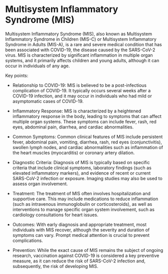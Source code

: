# Multisystem Inflammatory Syndrome (MIS)

Multisystem Inflammatory Syndrome (MIS), also known as Multisystem Inflammatory Syndrome in Children (MIS-C) or Multisystem Inflammatory Syndrome in Adults (MIS-A), is a rare and severe medical condition that has been associated with COVID-19, the disease caused by the SARS-CoV-2 virus. MIS is characterized by significant inflammation in multiple organ systems, and it primarily affects children and young adults, although it can occur in individuals of any age.

Key points:

* Relationship to COVID-19: MIS is believed to be a post-infectious complication of COVID-19. It typically occurs several weeks after a COVID-19 infection, and it may occur in individuals who had mild or asymptomatic cases of COVID-19.

* Inflammatory Response: MIS is characterized by a heightened inflammatory response in the body, leading to symptoms that can affect multiple organ systems. These symptoms can include fever, rash, red eyes, abdominal pain, diarrhea, and cardiac abnormalities.

* Common Symptoms: Common clinical features of MIS include persistent fever, abdominal pain, vomiting, diarrhea, rash, red eyes (conjunctivitis), swollen lymph nodes, and cardiac abnormalities such as inflammation of the heart muscles (myocarditis) or coronary artery dilation.

* Diagnostic Criteria: Diagnosis of MIS is typically based on specific criteria that include clinical symptoms, laboratory findings (such as elevated inflammatory markers), and evidence of recent or current SARS-CoV-2 infection or exposure. Imaging studies may also be used to assess organ involvement.

* Treatment: The treatment of MIS often involves hospitalization and supportive care. This may include medications to reduce inflammation (such as intravenous immunoglobulin or corticosteroids), as well as interventions to manage specific organ system involvement, such as cardiology consultations for heart issues.

* Outcomes: With early diagnosis and appropriate treatment, most individuals with MIS recover, although the severity and duration of symptoms can vary. Prompt medical attention is crucial to prevent complications.

* Prevention: While the exact cause of MIS remains the subject of ongoing research, vaccination against COVID-19 is considered a key preventive measure, as it can reduce the risk of SARS-CoV-2 infection and, subsequently, the risk of developing MIS.

